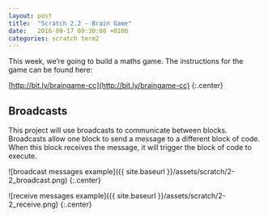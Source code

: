 ```yaml
---
layout: post
title:  "Scratch 2.2 - Brain Game"
date:   2016-09-17 09:30:00 +0100
categories: scratch term2
---
```

This week, we’re going to build a maths game. The instructions for the game can be found here:

[http://bit.ly/braingame-cc](http://bit.ly/braingame-cc)
{:.center}

## Broadcasts
This project will use broadcasts to communicate between blocks. Broadcasts allow one block to send a message to a different block of code. When this block receives the message, it will trigger the block of code to execute.

![broadcast messages example]({{ site.baseurl }}/assets/scratch/2-2_broadcast.png)
{:.center}

![receive messages example]({{ site.baseurl }}/assets/scratch/2-2_receive.png)
{:.center}
